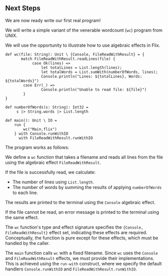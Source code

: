 ## Next Steps

We are now ready write our first real program! 

We will write a simple variant of the venerable wordcount (`wc`) program from
UNIX. 

We will use the opportunity to illustrate how to use algebraic effects in Flix.

```flix
def wc(file: String): Unit \ {Console, FileReadWithResult} = {
       match FileReadWithResult.readLines(file) {
            case Ok(lines) => 
                let totalLines = List.length(lines);
                let totalWords = List.sumWith(numberOfWords, lines);
                Console.println("Lines: ${totalLines}, Words: ${totalWords}")
        case Err(_) => 
                Console.println("Unable to read file: ${file}")
        }
}

def numberOfWords(s: String): Int32 = 
     s |> String.words |> List.length

def main(): Unit \ IO = 
    run {
        wc("Main.flix")
    } with Console.runWithIO
      with FileReadWithResult.runWithIO

```

The program works as follows:

We define a `wc` function that takes a filename and reads all lines from the
file using the algebraic effect `FileReadWithResult`.

If the file is successfully read, we calculate:

- The number of lines using `List.length`.
- The number of words by summing the results of applying `numberOfWords` to each
  line. 

The results are printed to the terminal using the `Console` algebraic effect.

If the file cannot be read, an error message is printed to the terminal using
the same effect.

The `wc` function's type and effect signature specifies the `{Console,
FileReadWithResult}` effect set, indicating these effects are required.
Conceptually, the function is pure except for these effects, which must be
handled by the caller. 

The `main` function calls `wc` with a fixed filename. Since `wc` uses the
`Console` and `FileReadWithResult` effects, we must provide their
implementations. This is achieved using the `run-with` construct, where we
specify the default handlers `Console.runWithIO` and
`FileReadWithResult.runWithIO`.
